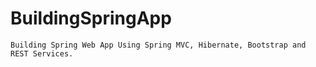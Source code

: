 # BuildingSpringApp
    Building Spring Web App Using Spring MVC, Hibernate, Bootstrap and REST Services.